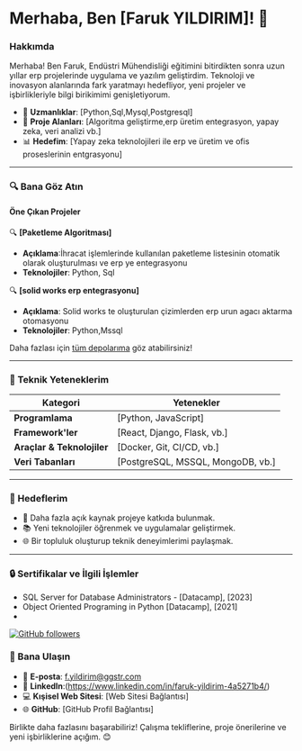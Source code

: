 # Merhaba, Ben [Faruk YILDIRIM]! 👋

### Hakkımda
Merhaba! Ben Faruk, Endüstri Mühendisliği eğitimini bitirdikten sonra uzun yıllar erp projelerinde uygulama ve yazılım geliştirdim.
 Teknoloji ve inovasyon alanlarında fark yaratmayı hedefliyor, yeni projeler ve işbirlikleriyle bilgi birikimimi genişletiyorum.

- 🔧 **Uzmanlıklar**: [Python,Sql,Mysql,Postgresql]
- 🎨 **Proje Alanları**: [Algoritma geliştirme,erp üretim entegrasyon, yapay zeka, veri analizi vb.]
- 📊 **Hedefim**: [Yapay zeka teknolojileri ile erp ve üretim ve ofis proseslerinin entgrasyonu]

---

### 🔍 Bana Göz Atın

#### Öne Çıkan Projeler

🔍 **[Paketleme Algoritması]**  
  
- **Açıklama**:İhracat işlemlerinde kullanılan paketleme listesinin otomatik olarak oluşturulması ve erp ye entegrasyonu
- **Teknolojiler**: Python, Sql

🔍 **[solid works erp entegrasyonu]**  
 
- **Açıklama**: Solid works te oluşturulan çizimlerden erp urun agacı aktarma otomasyonu
- **Teknolojiler**: Python,Mssql

Daha fazlası için [tüm depolarıma](https://github.com/kullanici-adiniz?tab=repositories) göz atabilirsiniz!

---

### 🎨 Teknik Yeteneklerim

| **Kategori**       | **Yetenekler**                                  |
|---------------------|-----------------------------------------------|
| **Programlama**    | [Python, JavaScript]                 |
| **Framework'ler**  | [React, Django, Flask, vb.]                   |
| **Araçlar & Teknolojiler** | [Docker, Git, CI/CD, vb.]                   |
| **Veri Tabanları**   | [PostgreSQL, MSSQL, MongoDB, vb.]           |

---

### 🚀 Hedeflerim

- 🎨 Daha fazla açık kaynak projeye katkıda bulunmak.
- 📚 Yeni teknolojiler öğrenmek ve uygulamalar geliştirmek.
- 🌐 Bir topluluk oluşturup teknik deneyimlerimi paylaşmak.

---

### 🔒 Sertifikalar ve İlgili İşlemler

- SQL Server for Database Administrators - [Datacamp], [2023]
- Object Oriented Programing in Python [Datacamp], [2021]
- 

[![GitHub followers](https://img.shields.io/github/followers/farukyildirim?label=Follow&style=social)](https://github.com/farukyildirim)



### 📢 Bana Ulaşın

- 📧 **E-posta**: f.yildirim@ggstr.com
- 👤 **LinkedIn**:(https://www.linkedin.com/in/faruk-yildirim-4a5271b4/)
- 💻 **Kışisel Web Sitesi**: [Web Sitesi Bağlantısı]
- 🌐 **GitHub**: [GitHub Profil Bağlantısı]

Birlikte daha fazlasını başarabiliriz! Çalışma tekliflerine, proje önerilerine ve yeni işbirliklerine açığım. 😊

